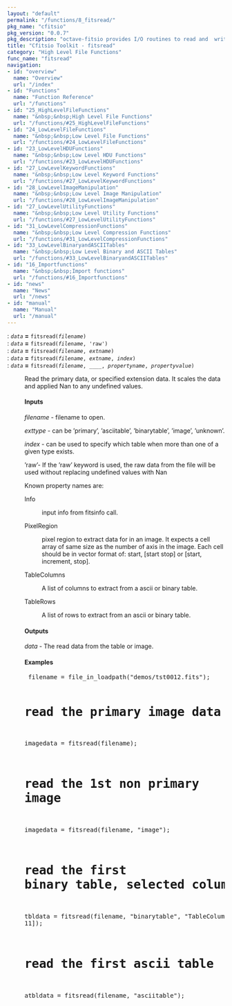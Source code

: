 ```yaml
---
layout: "default"
permalink: "/functions/8_fitsread/"
pkg_name: "cfitsio"
pkg_version: "0.0.7"
pkg_description: "octave-fitsio provides I/O routines to read and  write FITS (Flexible Image Transport System) files."
title: "Cfitsio Toolkit - fitsread"
category: "High Level File Functions"
func_name: "fitsread"
navigation:
- id: "overview"
  name: "Overview"
  url: "/index"
- id: "Functions"
  name: "Function Reference"
  url: "/functions"
- id: "25_HighLevelFileFunctions"
  name: "&nbsp;&nbsp;High Level File Functions"
  url: "/functions/#25_HighLevelFileFunctions"
- id: "24_LowLevelFileFunctions"
  name: "&nbsp;&nbsp;Low Level File Functions"
  url: "/functions/#24_LowLevelFileFunctions"
- id: "23_LowLevelHDUFunctions"
  name: "&nbsp;&nbsp;Low Level HDU Functions"
  url: "/functions/#23_LowLevelHDUFunctions"
- id: "27_LowLevelKeywordFunctions"
  name: "&nbsp;&nbsp;Low Level Keyword Functions"
  url: "/functions/#27_LowLevelKeywordFunctions"
- id: "28_LowLevelImageManipulation"
  name: "&nbsp;&nbsp;Low Level Image Manipulation"
  url: "/functions/#28_LowLevelImageManipulation"
- id: "27_LowLevelUtilityFunctions"
  name: "&nbsp;&nbsp;Low Level Utility Functions"
  url: "/functions/#27_LowLevelUtilityFunctions"
- id: "31_LowLevelCompressionFunctions"
  name: "&nbsp;&nbsp;Low Level Compression Functions"
  url: "/functions/#31_LowLevelCompressionFunctions"
- id: "33_LowLevelBinaryandASCIITables"
  name: "&nbsp;&nbsp;Low Level Binary and ASCII Tables"
  url: "/functions/#33_LowLevelBinaryandASCIITables"
- id: "16_Importfunctions"
  name: "&nbsp;&nbsp;Import functions"
  url: "/functions/#16_Importfunctions"
- id: "news"
  name: "News"
  url: "/news"
- id: "manual"
  name: "Manual"
  url: "/manual"
---
```

<dl class="first-deftypefn">
<dt class="deftypefn" id="index-_003d"><span class="category-def">: </span><span><code class="def-type"><var class="var">data</var></code> <strong class="def-name">=</strong> <code class="def-code-arguments">fitsread(<var class="var">filename</var>)</code><a class="copiable-link" href="#index-_003d"></a></span></dt>
<dt class="deftypefnx def-cmd-deftypefn" id="index-_003d-1"><span class="category-def">: </span><span><code class="def-type"><var class="var">data</var></code> <strong class="def-name">=</strong> <code class="def-code-arguments">fitsread(<var class="var">filename</var>, 'raw')</code><a class="copiable-link" href="#index-_003d-1"></a></span></dt>
<dt class="deftypefnx def-cmd-deftypefn" id="index-_003d-2"><span class="category-def">: </span><span><code class="def-type"><var class="var">data</var></code> <strong class="def-name">=</strong> <code class="def-code-arguments">fitsread(<var class="var">filename</var>, <var class="var">extname</var>)</code><a class="copiable-link" href="#index-_003d-2"></a></span></dt>
<dt class="deftypefnx def-cmd-deftypefn" id="index-_003d-3"><span class="category-def">: </span><span><code class="def-type"><var class="var">data</var></code> <strong class="def-name">=</strong> <code class="def-code-arguments">fitsread(<var class="var">filename</var>, <var class="var">extname</var>, <var class="var">index</var>)</code><a class="copiable-link" href="#index-_003d-3"></a></span></dt>
<dt class="deftypefnx def-cmd-deftypefn" id="index-_003d-4"><span class="category-def">: </span><span><code class="def-type"><var class="var">data</var></code> <strong class="def-name">=</strong> <code class="def-code-arguments">fitsread(<var class="var">filename</var>, ____, <var class="var">propertyname</var>, <var class="var">propertyvalue</var>)</code><a class="copiable-link" href="#index-_003d-4"></a></span></dt>
<dd><p>Read the primary data, or specified extension data. It scales the data and applied Nan to any undefined values.
</p>
<h4 class="subsubheading" id="Inputs"><span>Inputs<a class="copiable-link" href="#Inputs"></a></span></h4>
<p><var class="var">filename</var> - filename to open.
</p>
<p><var class="var">exttype</var> - can be  &rsquo;primary&rsquo;, &rsquo;asciitable&rsquo;, &rsquo;binarytable&rsquo;, &rsquo;image&rsquo;, &rsquo;unknown&rsquo;.
</p>
<p><var class="var">index</var> - can be used to specify which table when more than one of a given type exists.
</p>
<p>&rsquo;raw&rsquo;-  If the &rsquo;raw&rsquo; keyword is used, the raw data from the file will be used without replacing
 undefined values with Nan
</p>
<p>Known property names are:
 </p><dl class="table">
<dt>Info</dt>
<dd><p>input info from fitsinfo call.
 </p></dd>
<dt>PixelRegion</dt>
<dd><p>pixel region to extract data for in an image. It expects a cell array of same size as 
 the number of axis in the image. Each cell should be in vector format of: start, [start stop] 
 or [start, increment, stop].
 </p></dd>
<dt>TableColumns</dt>
<dd><p>A list of columns to extract from a ascii or binary table.
 </p></dd>
<dt>TableRows</dt>
<dd><p>A list of rows to extract from an ascii or binary table.
 </p></dd>
</dl>

<h4 class="subsubheading" id="Outputs"><span>Outputs<a class="copiable-link" href="#Outputs"></a></span></h4>
<p><var class="var">data</var> - The read data from the table or image.
</p>
<h4 class="subsubheading" id="Examples"><span>Examples<a class="copiable-link" href="#Examples"></a></span></h4>
<div class="example">
<pre class="example-preformatted"> filename = file_in_loadpath(&quot;demos/tst0012.fits&quot;);

 # read the primary image data
 imagedata = fitsread(filename);

 # read the 1st non primary image
 imagedata = fitsread(filename, &quot;image&quot;);

 # read the first binary table, selected columns
 tbldata = fitsread(filename, &quot;binarytable&quot;, &quot;TableColumns&quot;, [1 2 11]);

 # read the first ascii table
 atbldata = fitsread(filename, &quot;asciitable&quot;);
 </pre></div>
</dd></dl>